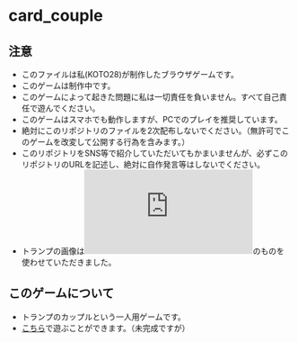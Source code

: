 # card_couple

## 注意

- このファイルは私(KOTO28)が制作したブラウザゲームです。
- このゲームは制作中です。
- このゲームによって起きた問題に私は一切責任を負いません。すべて自己責任で遊んでください。
- このゲームはスマホでも動作しますが、PCでのプレイを推奨しています。
- 絶対にこのリポジトリのファイルを2次配布しないでください。（無許可でこのゲームを改変して公開する行為を含みます。）
- このリポジトリをSNS等で紹介していただいてもかまいませんが、必ずこのリポジトリのURLを記述し、絶対に自作発言等はしないでください。
- トランプの画像は![このサイト](https://chicodeza.com/freeitems/torannpu-illust.html "https://chicodeza.com/freeitems/torannpu-illust.html")のものを使わせていただきました。

## このゲームについて

- トランプのカップルという一人用ゲームです。
- [こちら](https://koto28.github.io/card_couple/ "https://koto28.github.io/card_couple/")で遊ぶことができます。（未完成ですが）
